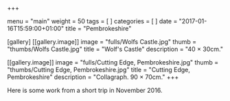 +++

menu = "main"
weight = 50
tags = [ ]
categories = [ ]
date = "2017-01-16T15:59:00+01:00"
title = "Pembrokeshire"

[gallery]
  [[gallery.image]]
    image = "fulls/Wolfs Castle.jpg"
    thumb = "thumbs/Wolfs Castle.jpg"
    title = "Wolf's Castle"
    description = "40 × 30cm."

  [[gallery.image]]
    image = "fulls/Cutting Edge, Pembrokeshire.jpg"
    thumb = "thumbs/Cutting Edge, Pembrokeshire.jpg"
    title = "Cutting Edge, Pembrokeshire"
    description = "Collagraph. 90 × 70cm."
+++

Here is some work from a short trip in November 2016.
